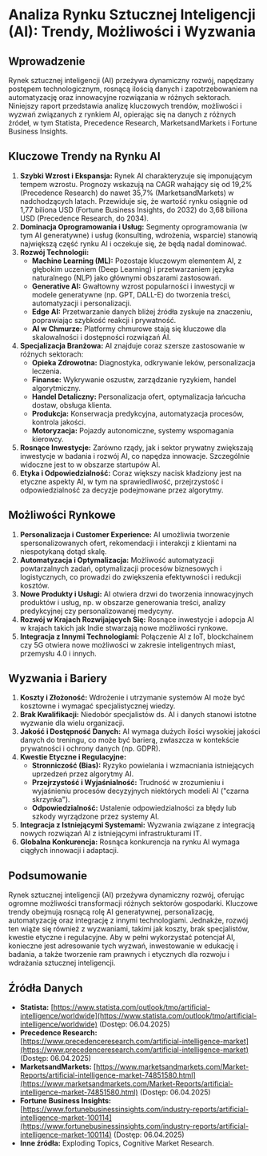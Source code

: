 # Analiza Rynku Sztucznej Inteligencji (AI): Trendy, Możliwości i Wyzwania

## Wprowadzenie

Rynek sztucznej inteligencji (AI) przeżywa dynamiczny rozwój, napędzany postępem technologicznym, rosnącą ilością danych i zapotrzebowaniem na automatyzację oraz innowacyjne rozwiązania w różnych sektorach. Niniejszy raport przedstawia analizę kluczowych trendów, możliwości i wyzwań związanych z rynkiem AI, opierając się na danych z różnych źródeł, w tym Statista, Precedence Research, MarketsandMarkets i Fortune Business Insights.

## Kluczowe Trendy na Rynku AI

1.  **Szybki Wzrost i Ekspansja:** Rynek AI charakteryzuje się imponującym tempem wzrostu. Prognozy wskazują na CAGR wahający się od 19,2% (Precedence Research) do nawet 35,7% (MarketsandMarkets) w nadchodzących latach. Przewiduje się, że wartość rynku osiągnie od 1,77 biliona USD (Fortune Business Insights, do 2032) do 3,68 biliona USD (Precedence Research, do 2034).
2.  **Dominacja Oprogramowania i Usług:** Segmenty oprogramowania (w tym AI generatywne) i usług (konsulting, wdrożenia, wsparcie) stanowią największą część rynku AI i oczekuje się, że będą nadal dominować.
3.  **Rozwój Technologii:**
    *   **Machine Learning (ML):** Pozostaje kluczowym elementem AI, z głębokim uczeniem (Deep Learning) i przetwarzaniem języka naturalnego (NLP) jako głównymi obszarami zastosowań.
    *   **Generative AI:** Gwałtowny wzrost popularności i inwestycji w modele generatywne (np. GPT, DALL-E) do tworzenia treści, automatyzacji i personalizacji.
    *   **Edge AI:** Przetwarzanie danych bliżej źródła zyskuje na znaczeniu, poprawiając szybkość reakcji i prywatność.
    *   **AI w Chmurze:** Platformy chmurowe stają się kluczowe dla skalowalności i dostępności rozwiązań AI.
4.  **Specjalizacja Branżowa:** AI znajduje coraz szersze zastosowanie w różnych sektorach:
    *   **Opieka Zdrowotna:** Diagnostyka, odkrywanie leków, personalizacja leczenia.
    *   **Finanse:** Wykrywanie oszustw, zarządzanie ryzykiem, handel algorytmiczny.
    *   **Handel Detaliczny:** Personalizacja ofert, optymalizacja łańcucha dostaw, obsługa klienta.
    *   **Produkcja:** Konserwacja predykcyjna, automatyzacja procesów, kontrola jakości.
    *   **Motoryzacja:** Pojazdy autonomiczne, systemy wspomagania kierowcy.
5.  **Rosnące Inwestycje:** Zarówno rządy, jak i sektor prywatny zwiększają inwestycje w badania i rozwój AI, co napędza innowacje. Szczególnie widoczne jest to w obszarze startupów AI.
6.  **Etyka i Odpowiedzialność:** Coraz większy nacisk kładziony jest na etyczne aspekty AI, w tym na sprawiedliwość, przejrzystość i odpowiedzialność za decyzje podejmowane przez algorytmy.

## Możliwości Rynkowe

1.  **Personalizacja i Customer Experience:** AI umożliwia tworzenie spersonalizowanych ofert, rekomendacji i interakcji z klientami na niespotykaną dotąd skalę.
2.  **Automatyzacja i Optymalizacja:** Możliwość automatyzacji powtarzalnych zadań, optymalizacji procesów biznesowych i logistycznych, co prowadzi do zwiększenia efektywności i redukcji kosztów.
3.  **Nowe Produkty i Usługi:** AI otwiera drzwi do tworzenia innowacyjnych produktów i usług, np. w obszarze generowania treści, analizy predykcyjnej czy personalizowanej medycyny.
4.  **Rozwój w Krajach Rozwijających Się:** Rosnące inwestycje i adopcja AI w krajach takich jak Indie stwarzają nowe możliwości rynkowe.
5.  **Integracja z Innymi Technologiami:** Połączenie AI z IoT, blockchainem czy 5G otwiera nowe możliwości w zakresie inteligentnych miast, przemysłu 4.0 i innych.

## Wyzwania i Bariery

1.  **Koszty i Złożoność:** Wdrożenie i utrzymanie systemów AI może być kosztowne i wymagać specjalistycznej wiedzy.
2.  **Brak Kwalifikacji:** Niedobór specjalistów ds. AI i danych stanowi istotne wyzwanie dla wielu organizacji.
3.  **Jakość i Dostępność Danych:** AI wymaga dużych ilości wysokiej jakości danych do treningu, co może być barierą, zwłaszcza w kontekście prywatności i ochrony danych (np. GDPR).
4.  **Kwestie Etyczne i Regulacyjne:**
    *   **Stronniczość (Bias):** Ryzyko powielania i wzmacniania istniejących uprzedzeń przez algorytmy AI.
    *   **Przejrzystość i Wyjaśnialność:** Trudność w zrozumieniu i wyjaśnieniu procesów decyzyjnych niektórych modeli AI ("czarna skrzynka").
    *   **Odpowiedzialność:** Ustalenie odpowiedzialności za błędy lub szkody wyrządzone przez systemy AI.
5.  **Integracja z Istniejącymi Systemami:** Wyzwania związane z integracją nowych rozwiązań AI z istniejącymi infrastrukturami IT.
6.  **Globalna Konkurencja:** Rosnąca konkurencja na rynku AI wymaga ciągłych innowacji i adaptacji.

## Podsumowanie

Rynek sztucznej inteligencji (AI) przeżywa dynamiczny rozwój, oferując ogromne możliwości transformacji różnych sektorów gospodarki. Kluczowe trendy obejmują rosnącą rolę AI generatywnej, personalizację, automatyzację oraz integrację z innymi technologiami. Jednakże, rozwój ten wiąże się również z wyzwaniami, takimi jak koszty, brak specjalistów, kwestie etyczne i regulacyjne. Aby w pełni wykorzystać potencjał AI, konieczne jest adresowanie tych wyzwań, inwestowanie w edukację i badania, a także tworzenie ram prawnych i etycznych dla rozwoju i wdrażania sztucznej inteligencji.

## Źródła Danych

*   **Statista:** [https://www.statista.com/outlook/tmo/artificial-intelligence/worldwide](https://www.statista.com/outlook/tmo/artificial-intelligence/worldwide) (Dostęp: 06.04.2025)
*   **Precedence Research:** [https://www.precedenceresearch.com/artificial-intelligence-market](https://www.precedenceresearch.com/artificial-intelligence-market) (Dostęp: 06.04.2025)
*   **MarketsandMarkets:** [https://www.marketsandmarkets.com/Market-Reports/artificial-intelligence-market-74851580.html](https://www.marketsandmarkets.com/Market-Reports/artificial-intelligence-market-74851580.html) (Dostęp: 06.04.2025)
*   **Fortune Business Insights:** [https://www.fortunebusinessinsights.com/industry-reports/artificial-intelligence-market-100114](https://www.fortunebusinessinsights.com/industry-reports/artificial-intelligence-market-100114) (Dostęp: 06.04.2025)
*   **Inne źródła:** Exploding Topics, Cognitive Market Research.